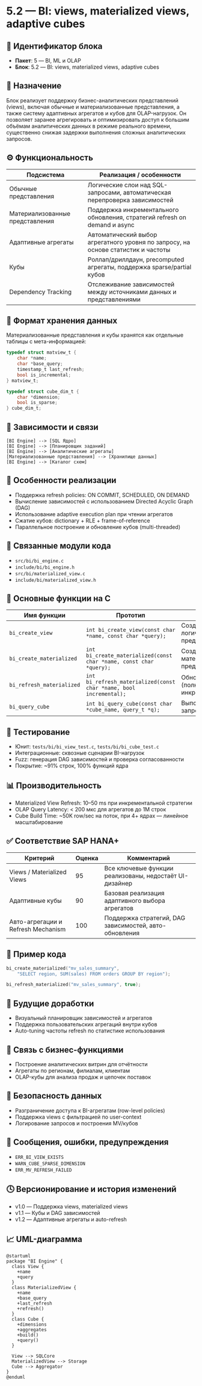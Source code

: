 # 5.2 — BI: views, materialized views, adaptive cubes

## 🏢 Идентификатор блока

* **Пакет**: 5 — BI, ML и OLAP
* **Блок**: 5.2 — BI: views, materialized views, adaptive cubes

## 🎯 Назначение

Блок реализует поддержку бизнес-аналитических представлений (views), включая обычные и материализованные представления, а также систему адаптивных агрегатов и кубов для OLAP-нагрузок. Он позволяет заранее агрегировать и оптимизировать доступ к большим объёмам аналитических данных в режиме реального времени, существенно снижая задержки выполнения сложных аналитических запросов.

## ⚙️ Функциональность

| Подсистема                      | Реализация / особенности                                                          |
| ------------------------------- | --------------------------------------------------------------------------------- |
| Обычные представления           | Логические слои над SQL-запросами, автоматическая перепроверка зависимостей       |
| Материализованные представления | Поддержка инкрементального обновления, стратегий refresh on demand и async        |
| Адаптивные агрегаты             | Автоматический выбор агрегатного уровня по запросу, на основе статистик и частоты |
| Кубы                            | Роллап/дриллдаун, precomputed агрегаты, поддержка sparse/partial кубов            |
| Dependency Tracking             | Отслеживание зависимостей между источниками данных и представлениями              |

## 💾 Формат хранения данных

Материализованные представления и кубы хранятся как отдельные таблицы с мета-информацией:

```c
typedef struct matview_t {
    char *name;
    char *base_query;
    timestamp_t last_refresh;
    bool is_incremental;
} matview_t;

typedef struct cube_dim_t {
    char *dimension;
    bool is_sparse;
} cube_dim_t;
```

## 🔄 Зависимости и связи

```plantuml
[BI Engine] --> [SQL Ядро]
[BI Engine] --> [Планировщик заданий]
[BI Engine] --> [Аналитические агрегаты]
[Материализованные представления] --> [Хранилище данных]
[BI Engine] --> [Каталог схем]
```

## 🧠 Особенности реализации

* Поддержка refresh policies: ON COMMIT, SCHEDULED, ON DEMAND
* Вычисление зависимостей с использованием Directed Acyclic Graph (DAG)
* Использование adaptive execution plan при чтении агрегатов
* Сжатие кубов: dictionary + RLE + frame-of-reference
* Параллельное построение и обновление кубов (multi-threaded)

## 📂 Связанные модули кода

* `src/bi/bi_engine.c`
* `include/bi/bi_engine.h`
* `src/bi/materialized_view.c`
* `include/bi/materialized_view.h`

## 🔧 Основные функции на C

| Имя функции               | Прототип                                                           | Описание                                   |
| ------------------------- | ------------------------------------------------------------------ | ------------------------------------------ |
| `bi_create_view`          | `int bi_create_view(const char *name, const char *query);`         | Создание логического представления         |
| `bi_create_materialized`  | `int bi_create_materialized(const char *name, const char *query);` | Создание материализованного представления  |
| `bi_refresh_materialized` | `int bi_refresh_materialized(const char *name, bool incremental);` | Обновление MV (полное или инкрементальное) |
| `bi_query_cube`           | `int bi_query_cube(const char *cube_name, query_t *q);`            | Выполнение запроса к кубу                  |

## 🧪 Тестирование

* Юнит: `tests/bi/bi_view_test.c`, `tests/bi/bi_cube_test.c`
* Интеграционные: сквозные сценарии BI-нагрузок
* Fuzz: генерация DAG зависимостей и проверка согласованности
* Покрытие: \~91% строк, 100% функций ядра

## 📊 Производительность

* Materialized View Refresh: 10–50 ms при инкрементальной стратегии
* OLAP Query Latency: < 200 мкс для агрегатов до 1M строк
* Cube Build Time: \~50K row/sec на поток, при 4+ ядрах — линейное масштабирование

## ✅ Соответствие SAP HANA+

| Критерий                           | Оценка | Комментарий                                             |
| ---------------------------------- | ------ | ------------------------------------------------------- |
| Views / Materialized Views         | 95     | Все ключевые функции реализованы, недостаёт UI-дизайнер |
| Адаптивные кубы                    | 90     | Базовая реализация адаптивного выбора агрегатов         |
| Авто-агрегации и Refresh Mechanism | 100    | Поддержка стратегий, DAG зависимостей, авто-обновления  |

## 📎 Пример кода

```c
bi_create_materialized("mv_sales_summary", 
    "SELECT region, SUM(sales) FROM orders GROUP BY region");

bi_refresh_materialized("mv_sales_summary", true);
```

## 🧩 Будущие доработки

* Визуальный планировщик зависимостей и агрегатов
* Поддержка пользовательских агрегаций внутри кубов
* Auto-tuning частоты refresh по статистике использования

## 🧰 Связь с бизнес-функциями

* Построение аналитических витрин для отчётности
* Агрегаты по регионам, филиалам, клиентам
* OLAP-кубы для анализа продаж и цепочек поставок

## 🔐 Безопасность данных

* Разграничение доступа к BI-агрегатам (row-level policies)
* Поддержка views с фильтрацией по user-context
* Логирование запросов и построения MV/кубов

## 🧾 Сообщения, ошибки, предупреждения

* `ERR_BI_VIEW_EXISTS`
* `WARN_CUBE_SPARSE_DIMENSION`
* `ERR_MV_REFRESH_FAILED`

## 🕓 Версионирование и история изменений

* v1.0 — Поддержка views, materialized views
* v1.1 — Кубы и DAG зависимостей
* v1.2 — Адаптивные агрегаты и auto-refresh

## 📈 UML-диаграмма

```plantuml
@startuml
package "BI Engine" {
  class View {
    +name
    +query
  }
  class MaterializedView {
    +name
    +base_query
    +last_refresh
    +refresh()
  }
  class Cube {
    +dimensions
    +aggregates
    +build()
    +query()
  }

  View --> SQLCore
  MaterializedView --> Storage
  Cube --> Aggregator
}
@enduml
```
